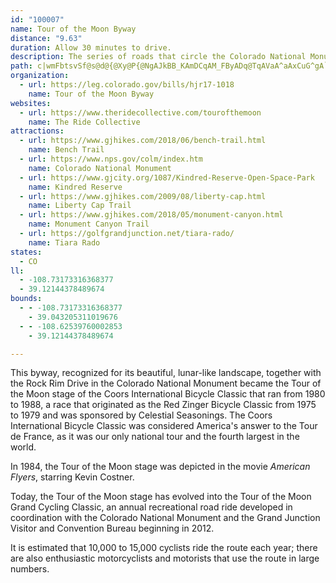 ```yaml
---
id: "100007"
name: Tour of the Moon Byway
distance: "9.63"
duration: Allow 30 minutes to drive.
description: The series of roads that circle the Colorado National Monument in the Grand Valley of Mesa County recognized for its beautiful, lunar-like landscape.
path: c|wmFbtsvSf@s@d@{@Xy@P{@NgAJkBB_KAmDCqAM_FByADq@TqAVaA^aAxCuG^gA`CuJnBiIfBmHbEsRxDsQtIaa@pAiGn@{DNmATmDBQLwAPoAXiBTiATw@Pa@j@aA`BqBTSt@e@|@Qb@Cb@@v@Ft@Pv@`@d@`@xBvB^Vj@V`@Hj@Dh@Cj@IbGwAXGtBg@z@a@dBuApAmAXWxBwBd@i@`@i@T_@Zw@X_APy@PoAb@kFJy@Lo@X{@NYb@k@f@e@j@a@f@c@`DuBNb@FHHDL@tA@hCCzNDvJ@fCAvHDTAXEVE\K`@SVQRSb@k@nDkF`@m@??~LyQfLmOvEmG^e@PYFYBc@??@sGB}PBcW?cD?yF@cB?wA?wB@qJvE@jBAtA?jB?h@?`E?pGAfA@zB?rACTERI??HEBERQVa@Ji@Bi@AoBGgE?KA_A??AWBgD@IBm@Jo@Xi@\[f@Of@EjDAfGCdB@RIFIFGFa@DkLBoDDgP@eBBs@Ry@X}@d@aAr@sAb@cAV{@RaA@GPgBl@uFPmB?wAC_G?qH?U@kB@oF?yC?y@?W?]@}B@gBN?|TEfC?`CAzA?tIAvHCvGEhJCdE@`F@vB@tB?|A?lCAfAAl@Ml@Qf@SlA}@p@iArBeExAaDx@qCpF{Vn@qBh@gA|@iAn@k@bAu@pAk@z@Q`AK~AD`ELbBEzA[dAg@jAu@rDeEhAwAdAkBVw@`@iB~AoPl@gHf@mFLm@Tu@`@cAd@aA
organization:
  - url: https://leg.colorado.gov/bills/hjr17-1018
    name: Tour of the Moon Byway
websites:
  - url: https://www.theridecollective.com/tourofthemoon
    name: The Ride Collective
attractions:
  - url: https://www.gjhikes.com/2018/06/bench-trail.html
    name: Bench Trail
  - url: https://www.nps.gov/colm/index.htm
    name: Colorado National Monument
  - url: https://www.gjcity.org/1087/Kindred-Reserve-Open-Space-Park
    name: Kindred Reserve
  - url: https://www.gjhikes.com/2009/08/liberty-cap.html
    name: Liberty Cap Trail
  - url: https://www.gjhikes.com/2018/05/monument-canyon.html
    name: Monument Canyon Trail
  - url: https://golfgrandjunction.net/tiara-rado/
    name: Tiara Rado
states:
  - CO
ll:
  - -108.73173316368377
  - 39.12144378489674
bounds:
  - - -108.73173316368377
    - 39.043205311019676
  - - -108.62539760002853
    - 39.12144378489674

---
```


This byway, recognized for its beautiful, lunar-like landscape, together with the Rock Rim Drive in the Colorado National Monument became the Tour of the Moon stage of the Coors International Bicycle Classic that ran from 1980 to 1988, a race that originated as the Red Zinger Bicycle Classic from 1975 to 1979 and was sponsored by Celestial Seasonings. The Coors International Bicycle Classic was considered America's answer to the Tour de France, as it was our only national tour
and the fourth largest in the world.

In 1984, the Tour of the Moon stage was depicted in the movie _American Flyers_, starring Kevin Costner.

Today, the Tour of the Moon stage has evolved into the Tour of the Moon Grand Cycling Classic, an annual recreational road ride developed in coordination with the Colorado National Monument
and the Grand Junction Visitor and Convention Bureau beginning in
2012.

It is estimated that 10,000 to 15,000 cyclists ride the route each year; there are also enthusiastic motorcyclists and motorists that use the route in large numbers.